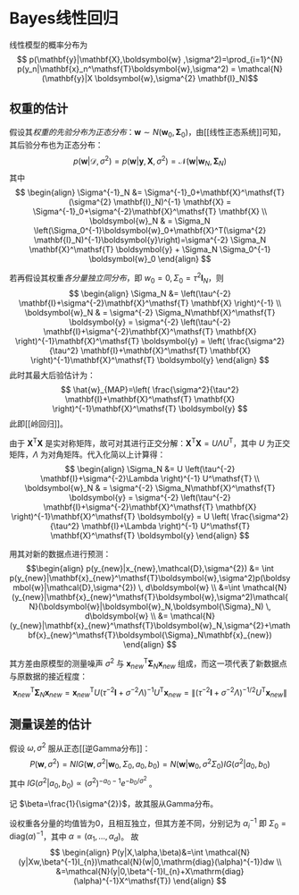 # Bayes线性回归

线性模型的概率分布为
$$ p(\mathbf{y}|\mathbf{X},\boldsymbol{w} ,\sigma^2)=\prod_{i=1}^{N} p(y_n|\mathbf{x}_n^\mathsf{T}\boldsymbol{w},\sigma^2) = \mathcal{N}(\mathbf{y}|X \boldsymbol{w},\sigma^{2} \mathbf{I}_N)$$

## 权重的估计

假设其*权重的先验分布为正态分布*：$\boldsymbol{w} \sim N(\boldsymbol{w}_0,\boldsymbol{\Sigma}_0)$，由[[线性正态系统]]可知，其后验分布也为正态分布：
$$ p(\boldsymbol{w}|\mathcal{D},\sigma^{2})=p(\boldsymbol{w}|\mathbf{y},\mathbf{X},\sigma^{2})=\mathcal{N}(\boldsymbol{w}|\boldsymbol{w}_N,\boldsymbol{\Sigma}_N) $$
其中
$$ \begin{align}
\Sigma^{-1}_N &= \Sigma^{-1}_0+\mathbf{X}^\mathsf{T} (\sigma^{2} \mathbf{I}_N)^{-1} \mathbf{X} = \Sigma^{-1}_0+\sigma^{-2}\mathbf{X}^\mathsf{T} \mathbf{X} \\
\boldsymbol{w}_N & = \Sigma_N \left(\Sigma_0^{-1}\boldsymbol{w}_0+\mathbf{X}^T(\sigma^{2} \mathbf{I}_N)^{-1}\boldsymbol{y}\right)=\sigma^{-2} \Sigma_N \mathbf{X}^\mathsf{T} \boldsymbol{y} + \Sigma_N \Sigma_0^{-1} \boldsymbol{w}_0
\end{align} $$

若再假设其权重*各分量独立同分布*，即 $w_0=0,\Sigma_0=\tau^{2}\mathbf{I}_N$，则
$$ \begin{align}
\Sigma_N &= \left(\tau^{-2} \mathbf{I}+\sigma^{-2}\mathbf{X}^\mathsf{T} \mathbf{X}  \right)^{-1}  \\
\boldsymbol{w}_N & = \sigma^{-2} \Sigma_N\mathbf{X}^\mathsf{T} \boldsymbol{y} =  \sigma^{-2} \left(\tau^{-2} \mathbf{I}+\sigma^{-2}\mathbf{X}^\mathsf{T} \mathbf{X}  \right)^{-1}\mathbf{X}^\mathsf{T} \boldsymbol{y} = \left( \frac{\sigma^2}{\tau^2} \mathbf{I}+\mathbf{X}^\mathsf{T} \mathbf{X}  \right)^{-1}\mathbf{X}^\mathsf{T} \boldsymbol{y}
\end{align} $$
此时其最大后验估计为：
$$ \hat{w}_{MAP}=\left( \frac{\sigma^2}{\tau^2} \mathbf{I}+\mathbf{X}^\mathsf{T} \mathbf{X}  \right)^{-1}\mathbf{X}^\mathsf{T} \boldsymbol{y} $$
此即[[岭回归]]。

由于 $\mathbf{X}^\mathsf{T} \mathbf{X}$ 是实对称矩阵，故可对其进行正交分解：$\mathbf{X}^\mathsf{T} \mathbf{X}=U \Lambda U^\mathsf{T}$，其中 $U$ 为正交矩阵，$\Lambda$ 为对角矩阵。代入化简以上计算得：
$$ \begin{align}
\Sigma_N &= U \left(\tau^{-2} \mathbf{I}+\sigma^{-2}\Lambda  \right)^{-1} U^\mathsf{T}  \\
\boldsymbol{w}_N & = \sigma^{-2} \Sigma_N\mathbf{X}^\mathsf{T} \boldsymbol{y} =  \sigma^{-2} \left(\tau^{-2} \mathbf{I}+\sigma^{-2}\mathbf{X}^\mathsf{T} \mathbf{X}  \right)^{-1}\mathbf{X}^\mathsf{T} \boldsymbol{y} = U \left( \frac{\sigma^2}{\tau^2} \mathbf{I}+\Lambda \right)^{-1} U^\mathsf{T} \mathbf{X}^\mathsf{T} \boldsymbol{y}
\end{align} $$


用其对新的数据点进行预测：
$$\begin{align}
p(y_{new}|x_{new},\mathcal{D},\sigma^{2}) &= \int  p(y_{new}|\mathbf{x}_{new}^\mathsf{T}\boldsymbol{w},\sigma^2)p(\boldsymbol{w}|\mathcal{D},\sigma^{2})  \, d\boldsymbol{w} \\
&=\int  \mathcal{N}(y_{new}|\mathbf{x}_{new}^\mathsf{T}\boldsymbol{w},\sigma^2)\mathcal{N}(\boldsymbol{w}|\boldsymbol{w}_N,\boldsymbol{\Sigma}_N)  \, d\boldsymbol{w} \\
 &= \mathcal{N}(y_{new}|\mathbf{x}_{new}^\mathsf{T}\boldsymbol{w}_N,\sigma^{2}+\mathbf{x}_{new}^\mathsf{T}\boldsymbol{\Sigma}_N\mathbf{x}_{new})
\end{align}
 $$

其方差由原模型的测量噪声 $\sigma^{2}$ 与 $\mathbf{x}_{new}^\mathsf{T}\boldsymbol{\Sigma}_N\mathbf{x}_{new}$ 组成，而这一项代表了新数据点与原数据的接近程度：
$$ \mathbf{x}_{new}^\mathsf{T}\boldsymbol{\Sigma}_N\mathbf{x}_{new}=\mathbf{x}_{new}^\mathsf{T}U \left(\tau^{-2} \mathbf{I}+\sigma^{-2}\Lambda  \right)^{-1} U^\mathsf{T}\mathbf{x}_{new}=\| \left(\tau^{-2} \mathbf{I}+\sigma^{-2}\Lambda  \right)^{-1 / 2} U^\mathsf{T}\mathbf{x}_{new} \| $$

## 测量误差的估计

假设 $\omega,\sigma^{2}$ 服从正态[[逆Gamma分布]]：
$$P(\boldsymbol{w},\sigma^2)=NIG(\boldsymbol{w},\sigma^2|\boldsymbol{w}_0,\Sigma_0,a_0,b_0)=N(\boldsymbol{w}|\boldsymbol{w}_0,\sigma^2 \Sigma_0)IG(\sigma^2|a_0,b_0)$$
其中 $IG(\sigma^2|a_0,b_0) \propto (\sigma^2)^{-a_0-1}e^{-b_0/\sigma^2}$ 。

记 $\beta=\frac{1}{\sigma^{2}}$，故其服从Gamma分布。

设权重各分量的均值皆为0，且相互独立，但其方差不同，分别记为 $\alpha _i^{-1}$ 即 $\Sigma_0=\mathrm{diag}(\alpha)^{-1}$，其中 $\alpha=(\alpha_{1},...,\alpha_{d})$。
故
$$ \begin{align}
P(y|X,\alpha,\beta)&=\int \mathcal{N}(y|Xw,\beta^{-1}I_{n})\mathcal{N}(w|0,\mathrm{diag}(\alpha)^{-1})dw \\
&=\mathcal{N}(y|0,\beta^{-1}I_{n}+X\mathrm{diag}(\alpha)^{-1}X^\mathsf{T})
\end{align} $$
